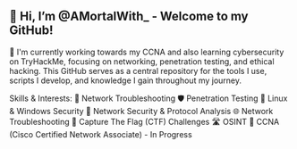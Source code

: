 ## 👋 Hi, I’m @AMortalWith_ - Welcome to my GitHub!

🤖 I'm currently working towards my CCNA and also learning cybersecurity on TryHackMe, focusing on networking, penetration testing, and ethical hacking. This GitHub serves as a central repository for the tools I use, scripts I develop, and knowledge I gain throughout my journey.

 Skills & Interests:
🔧 Network Troubleshooting
🛡️ Penetration Testing
💾 Linux & Windows Security
🔀 Network Security & Protocol Analysis
🌐 Network Troubleshooting
💪 Capture The Flag (CTF) Challenges
🛣 OSINT
📘 CCNA (Cisco Certified Network Associate) - In Progress

<!--
**amortalwith/amortalwith** is a ✨ _special_ ✨ repository because its `README.md` (this file) appears on your GitHub profile.

Here are some ideas to get you started:

- 🔭 I’m currently working on ...
- 🌱 I’m currently learning ...
- 👯 I’m looking to collaborate on ...
- 🤔 I’m looking for help with ...
- 💬 Ask me about ...
- 📫 How to reach me: ...
- 😄 Pronouns: ...
- ⚡ Fun fact: ...
-->
